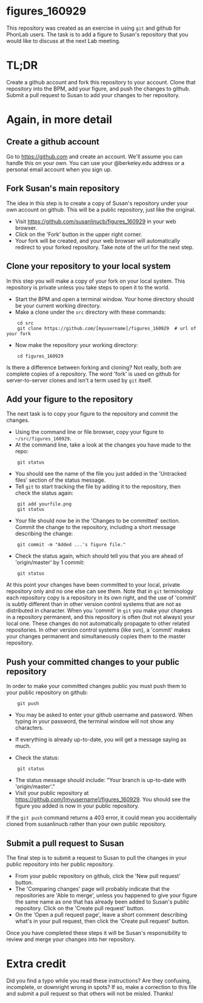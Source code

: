 # figures_160929

This repository was created as an exercise in using `git` and github for PhonLab users. The task is to add a figure to Susan's repository that you would like to discuss at the next Lab meeting.

# TL;DR

Create a github account and fork this repository to your account. Clone that repository into the BPM, add your figure, and push the changes to github. Submit a pull request to Susan to add your changes to her repository.

# Again, in more detail

## Create a github account

Go to https://github.com and create an account. We'll assume you can handle this on your own. You can use your @berkeley.edu address or a personal email account when you sign up.

## Fork Susan's main repository

The idea in this step is to create a copy of Susan's repository under your own account on github. This will be a public repository, just like the original.

- Visit https://github.com/susanlinucb/figures_160929 in your web browser.
- Click on the 'Fork' button in the upper right corner.
- Your fork will be created, and your web browser will automatically redirect to your forked repository. Take note of the url for the next step.

## Clone your repository to your local system

In this step you will make a copy of your fork on your local system. This repository is private unless you take steps to open it to the world.

- Start the BPM and open a terminal window. Your home directory should be your current working directory.
- Make a clone under the `src` directory with these commands:

```
    cd src
    git clone https://github.com/[myusername]/figures_160929  # url of your fork
```

- Now make the repository your working directory:

```
    cd figures_160929
```

Is there a difference between forking and cloning? Not really, both are complete copies of a repository. The word 'fork' is used on github for server-to-server clones and isn't a term used by `git` itself.

## Add your figure to the repository

The next task is to copy your figure to the repository and commit the changes.

- Using the command line or file browser, copy your figure to `~/src/figures_160929`.
- At the command line, take a look at the changes you have made to the repo:

```
    git status
```

- You should see the name of the file you just added in the 'Untracked files' section of the status message.
- Tell `git` to start tracking the file by adding it to the repository, then check the status again:

```
    git add yourfile.png
    git status
```

- Your file should now be in the 'Changes to be committed' section. Commit the change to the repository, including a short message describing the change:

```
    git commit -m "Added ...'s figure file."
```

- Check the status again, which should tell you that you are ahead of 'origin/master' by 1 commit:

```
    git status
```

At this point your changes have been committed to your local, private repository only and no one else can see them. Note that in `git` terminology each repository copy is a repository in its own right, and the use of 'commit' is subtly different than in other version control systems that are not as distributed in character. When you 'commit' in `git` you make your changes in a repository permanent, and this repository is often (but not always) your local one. These changes do not automatically propagate to other related repositories. In other version control systems (like svn), a 'commit' makes your changes permanent and simultaneously copies them to the master repository.

## Push your committed changes to your public repository

In order to make your committed changes public you must push them to your public repository on github:

```
    git push
```

- You may be asked to enter your github username and password. When typing in your password, the terminal window will not show any characters.
- If everything is already up-to-date, you will get a message saying as much.


- Check the status:

```
    git status
```

- The status message should include: "Your branch is up-to-date with 'origin/master'."
- Visit your public repository at https://github.com/[myusername]/figures_160929. You should see the figure you added is now in your public repository.

If the `git push` command returns a 403 error, it could mean you accidentally cloned from susanlinucb rather than your own public repository.

## Submit a pull request to Susan

The final step is to submit a request to Susan to pull the changes in your public repository into her public repository.

- From your public repository on github, click the 'New pull request' button.
- The 'Comparing changes' page will probably indicate that the repositories are 'Able to merge', unless you happened to give your figure the same name as one that has already been added to Susan's public repository. Click on the 'Create pull request' button.
- On the 'Open a pull request page', leave a short comment describing what's in your pull request, then click the 'Create pull request' button.

Once you have completed these steps it will be Susan's responsibility to review and merge your changes into her repository.

# Extra credit

Did you find a typo while you read these instructions? Are they confusing, incomplete, or downright wrong in spots? If so, make a correction to this file and submit a pull request so that others will not be misled. Thanks!
